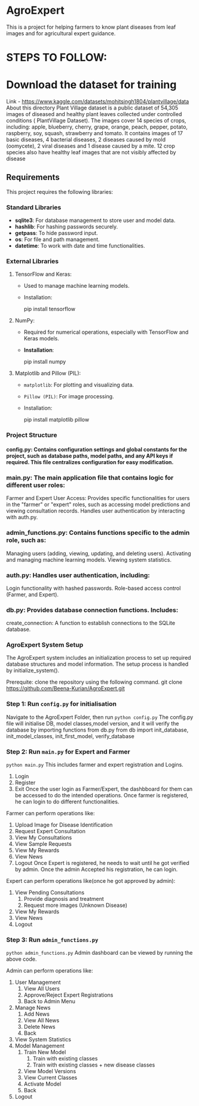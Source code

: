 # AgroExpert
This is a project for helping farmers to know plant diseases from leaf images and for agricultural expert guidance. 

# STEPS TO FOLLOW:
# Download the dataset for training
Link - https://www.kaggle.com/datasets/mohitsingh1804/plantvillage/data
About this directory
Plant Village dataset is a public dataset of 54,305 images of diseased and healthy plant leaves collected under controlled conditions ( PlantVillage Dataset). The images cover 14 species of crops, including: apple, blueberry, cherry, grape, orange, peach, pepper, potato, raspberry, soy, squash, strawberry and tomato. It contains images of 17 basic diseases, 4 bacterial diseases, 2 diseases caused by mold (oomycete), 2 viral diseases and 1 disease caused by a mite. 12 crop species also have healthy leaf images that are not visibly affected by disease


## Requirements
This project requires the following libraries:

### Standard Libraries
- **sqlite3**: For database management to store user and model data.
- **hashlib**: For hashing passwords securely.
- **getpass**: To hide password input.
- **os**: For file and path management.
- **datetime**: To work with date and time functionalities.


### External Libraries
1. TensorFlow and Keras:
   - Used to manage machine learning models.
   - Installation:
    
     pip install tensorflow

2. NumPy:
   - Required for numerical operations, especially with TensorFlow and Keras models.
   - **Installation**:

     pip install numpy


3. Matplotlib and Pillow (PIL):
   - `matplotlib`: For plotting and visualizing data.
   - `Pillow (PIL)`: For image processing.
   - Installation:
    
     pip install matplotlib pillow

   
### Project Structure
#### config.py: Contains configuration settings and global constants for the project, such as database paths, model paths, and any API keys if required. This file centralizes configuration for easy modification.

### main.py: The main application file that contains logic for different user roles:
Farmer and Expert User Access: Provides specific functionalities for users in the "farmer" or "expert" roles, such as accessing model predictions and viewing consultation records.
Handles user authentication by interacting with auth.py.

### admin_functions.py: Contains functions specific to the admin role, such as:
Managing users (adding, viewing, updating, and deleting users).
Activating and managing machine learning models.
Viewing system statistics.

### auth.py: Handles user authentication, including:
Login functionality with hashed passwords.
Role-based access control (Farmer, and Expert).

### db.py: Provides database connection functions. Includes:
create_connection: A function to establish connections to the SQLite database.

### AgroExpert System Setup
The AgroExpert system includes an initialization process to set up required database structures and model information. The setup process is handled by initialize_system().

Prerequite: clone the repository using the following command.
git clone https://github.com/Beena-Kurian/AgroExpert.git

### Step 1: Run `config.py` for initialisation
Navigate to the AgroExpert Folder, then run
`python config.py`
The config.py file will initialise DB, model classes,model version, and it will verify the database by importing functions from db.py
from db import init_database, init_model_classes, init_first_model, verify_database

### Step 2: Run `main.py` for Expert and Farmer
`python main.py`
This includes farmer and expert registration and Logins.
1. Login
2. Register
3. Exit
Once the user login as Farmer/Expert, the dashbboard for them can be accessed to do the intended operations.
Once farmer is registered, he can login to do different functionalities.

Farmer can perform operations like:
1. Upload Image for Disease Identification
2. Request Expert Consultation
3. View My Consultations
4. View Sample Requests
5. View My Rewards
6. View News
7. Logout
Once Expert is registered, he needs to wait until he got verified by admin. Once the admin Accepted his registration, he can login.

Expert can perform operations like(once he got approved by admin): 
1. View Pending Consultations
      1. Provide diagnosis and treatment
      2. Request more images (Unknown Disease)
3. View My Rewards
4. View News
5. Logout
   
### Step 3: Run `admin_functions.py`
`python admin_functions.py`
Admin dashboard can be viewed by running the above code. 

Admin can perform operations like: 
1. User Management
      1. View All Users
      2. Approve/Reject Expert Registrations
      3. Back to Admin Menu
3. Manage News
      1. Add News
      2. View All News
      3. Delete News
      4. Back
5. View System Statistics
6. Model Management
      1. Train New Model
           1. Train with existing classes
           2. Train with existing classes + new disease classes
      3. View Model Versions
      4. View Current Classes
      5. Activate Model
      6. Back
7. Logout


